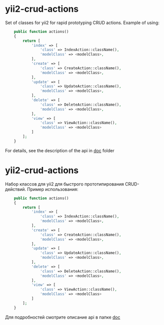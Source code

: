 yii2-crud-actions
=================

Set of classes for yii2 for rapid prototyping CRUD actions.
Example of using:

```php
    public function actions()
    {
        return [
            'index' => [
                'class' => IndexAction::className(),
                'modelClass' => <modelClass>,
            ],
            'create' => [
                'class' => CreateAction::className(),
                'modelClass' => <modelClass>,
            ],
            'update' => [
                'class' => UpdateAction::className(),
                'modelClass' => <modelClass>,
            ],
            'delete' => [
                'class' => DeleteAction::className(),
                'modelClass' => <modelClass>,
            ],
            'view' => [
                'class' => ViewAction::className(),
                'modelClass' => <modelClass>
            ]
        ];
    }
```

For details, see the description of the api in [doc](http://ekstazi.github.io/yii2-crud-actions/doc/) folder

yii2-crud-actions
====================

Набор классов для yii2 для быстрого прототипирования CRUD-действий.
Пример использования:

```php
    public function actions()
    {
        return [
            'index' => [
                'class' => IndexAction::className(),
                'modelClass' => <modelClass>,
            ],
            'create' => [
                'class' => CreateAction::className(),
                'modelClass' => <modelClass>,
            ],
            'update' => [
                'class' => UpdateAction::className(),
                'modelClass' => <modelClass>,
            ],
            'delete' => [
                'class' => DeleteAction::className(),
                'modelClass' => <modelClass>,
            ],
            'view' => [
                'class' => ViewAction::className(),
                'modelClass' => <modelClass>
            ]
        ];
    }
```

Для подробностей смотрите описание api в папке [doc](http://ekstazi.github.io/yii2-crud-actions/doc/)